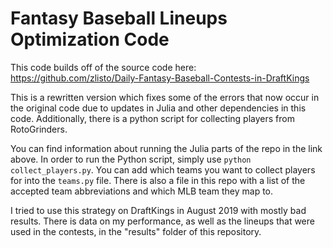 Fantasy Baseball Lineups Optimization Code
======================

This code builds off of the source code here:
https://github.com/zlisto/Daily-Fantasy-Baseball-Contests-in-DraftKings

This is a rewritten version which fixes some of the errors that now occur in the original code due to
updates in Julia and other dependencies in this code. Additionally, there is a python script for 
collecting players from RotoGrinders.

You can find information about running the Julia parts of the repo in the link above. 
In order to run the Python script, simply use `python collect_players.py`. You can add which teams
you want to collect players for into the `teams.py` file. There is also a file in this repo with a
list of the accepted team abbreviations and which MLB team they map to.

I tried to use this strategy on DraftKings in August 2019 with mostly bad results. There is data on
my performance, as well as the lineups that were used in the contests, in the "results" folder of this
repository.
